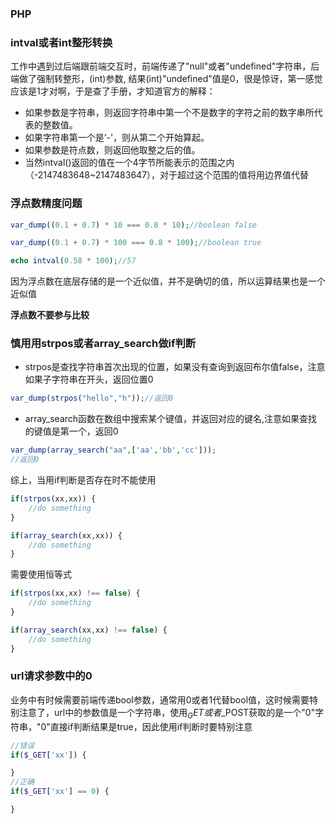 ### PHP
### intval或者int整形转换

工作中遇到过后端跟前端交互时，前端传递了"null"或者"undefined"字符串，后端做了强制转整形，(int)参数,
结果(int)"undefined"值是0，很是惊讶，第一感觉应该是1才对啊，于是查了手册，才知道官方的解释：

- 如果参数是字符串，则返回字符串中第一个不是数字的字符之前的数字串所代表的整数值。
- 如果字符串第一个是‘-'，则从第二个开始算起。
- 如果参数是符点数，则返回他取整之后的值。
- 当然intval()返回的值在一个4字节所能表示的范围之内（-2147483648~2147483647），对于超过这个范围的值将用边界值代替

### 浮点数精度问题
```php
var_dump((0.1 + 0.7) * 10 === 0.8 * 10);//boolean false

var_dump((0.1 + 0.7) * 100 === 0.8 * 100);//boolean true

echo intval(0.58 * 100);//57
```
因为浮点数在底层存储的是一个近似值，并不是确切的值，所以运算结果也是一个近似值

**浮点数不要参与比较**

### 慎用用strpos或者array_search做if判断

- strpos是查找字符串首次出现的位置，如果没有查询到返回布尔值false，注意如果子字符串在开头，返回位置0
```php
var_dump(strpos("hello","h"));//返回0
```
- array_search函数在数组中搜索某个键值，并返回对应的键名,注意如果查找的键值是第一个，返回0
```php
var_dump(array_search("aa",['aa','bb','cc']));
//返回0
```

综上，当用if判断是否存在时不能使用
```php
if(strpos(xx,xx)) {
	//do something
}

if(array_search(xx,xx)) {
	//do something
}
```
需要使用恒等式
```php
if(strpos(xx,xx) !== false) {
	//do something
}

if(array_search(xx,xx) !== false) {
	//do something
}
```

### url请求参数中的0
业务中有时候需要前端传递bool参数，通常用0或者1代替bool值，这时候需要特别注意了，url中的参数值是一个字符串，使用$_GET或者$_POST获取的是一个"0"字符串，"0"直接if判断结果是true，因此使用if判断时要特别注意
```php
//错误
if($_GET['xx']) {

}
//正确
if($_GET['xx'] == 0) {

}
```
